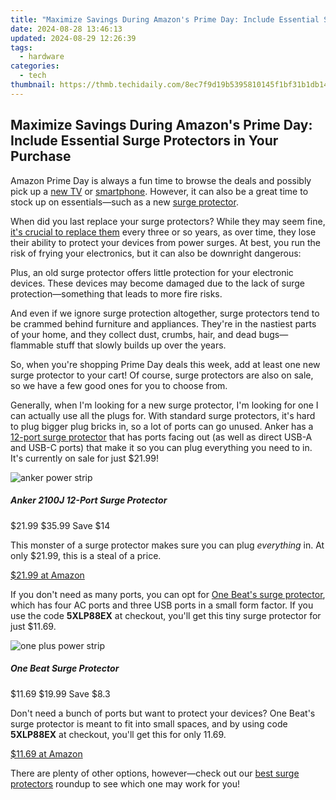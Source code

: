 ```yaml
---
title: "Maximize Savings During Amazon's Prime Day: Include Essential Surge Protectors in Your Purchase"
date: 2024-08-28 13:46:13
updated: 2024-08-29 12:26:39
tags:
  - hardware
categories:
  - tech
thumbnail: https://thmb.techidaily.com/8ec7f9d19b5395810145f1bf31b1db142a6ba9be6ed8b5f1e4a621d2eef1f390.jpg
---
```


## Maximize Savings During Amazon's Prime Day: Include Essential Surge Protectors in Your Purchase

Amazon Prime Day is always a fun time to browse the deals and possibly pick up a [new TV](https://smart-video-creator.techidaily.com/jaycut-for-beginners-learn-how-to-edit-videos-online-for-free/) or [smartphone](https://twitter-videos.techidaily.com/hot-takes-highlight-twitters-trending-topics-for-2024/). However, it can also be a great time to stock up on essentials—such as a new [surge protector](https://article-files.techidaily.com/updated-the-ultimate-rankings-top-budget-friendly-photo-editors-online-for-2024/).

 When did you last replace your surge protectors? While they may seem fine, [it's crucial to replace them](https://youtube-lab.techidaily.com/ed-captivating-content-top-three-channel-growth-strategies/) every three or so years, as over time, they lose their ability to protect your devices from power surges. At best, you run the risk of frying your electronics, but it can also be downright dangerous:

 Plus, an old surge protector offers little protection for your electronic devices. These devices may become damaged due to the lack of surge protection—something that leads to more fire risks.

 And even if we ignore surge protection altogether, surge protectors tend to be crammed behind furniture and appliances. They're in the nastiest parts of your home, and they collect dust, crumbs, hair, and dead bugs—flammable stuff that slowly builds up over the years.

 So, when you're shopping Prime Day deals this week, add at least one new surge protector to your cart! Of course, surge protectors are also on sale, so we have a few good ones for you to choose from.

 Generally, when I'm looking for a new surge protector, I'm looking for one I can actually use all the plugs for. With standard surge protectors, it's hard to plug bigger plug bricks in, so a lot of ports can go unused. Anker has a [12-port surge protector](https://www.amazon.com/dp/B09SG2Q23M?tag=htgprimedaysite-20) that has ports facing out (as well as direct USB-A and USB-C ports) that make it so you can plug everything you need to in. It's currently on sale for just $21.99!

![anker power strip](https://static1.howtogeekimages.com/wordpress/wp-content/uploads/2024/07/anker-power-strip.png) 

#####  Anker 2100J 12-Port Surge Protector

$21.99 $35.99 Save $14 

This monster of a surge protector makes sure you can plug _everything_ in. At only $21.99, this is a steal of a price.

[$21.99 at Amazon](https://www.amazon.com/dp/B09SG2Q23M?tag=htgprimedaysite-20) 

 If you don't need as many ports, you can opt for [One Beat's surge protector](https://www.amazon.com/dp/B0B1DKN9HG?tag=htgprimedaysite-20&th=1), which has four AC ports and three USB ports in a small form factor. If you use the code **5XLP88EX** at checkout, you'll get this tiny surge protector for just $11.69.

![one plus power strip](https://static1.howtogeekimages.com/wordpress/wp-content/uploads/2024/07/one-plus-power-strip.png) 

#####  One Beat Surge Protector

$11.69 $19.99 Save $8.3 

Don't need a bunch of ports but want to protect your devices? One Beat's surge protector is meant to fit into small spaces, and by using code **5XLP88EX** at checkout, you'll get this for only 11.69.

[$11.69 at Amazon](https://www.amazon.com/dp/B0B1DKN9HG?tag=htgprimedaysite-20&th=1) 

 There are plenty of other options, however—check out our [best surge protectors](https://article-files.techidaily.com/updated-the-ultimate-rankings-top-budget-friendly-photo-editors-online-for-2024/) roundup to see which one may work for you!

<ins class="adsbygoogle"
     style="display:block"
     data-ad-format="autorelaxed"
     data-ad-client="ca-pub-7571918770474297"
     data-ad-slot="1223367746"></ins>



<ins class="adsbygoogle"
     style="display:block"
     data-ad-client="ca-pub-7571918770474297"
     data-ad-slot="8358498916"
     data-ad-format="auto"
     data-full-width-responsive="true"></ins>

